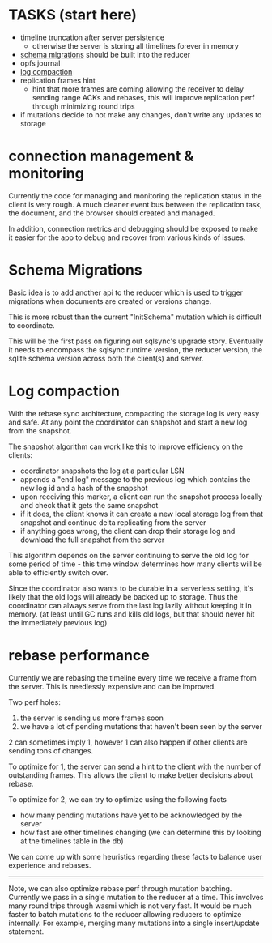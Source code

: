 # TASKS (start here)
- timeline truncation after server persistence
  - otherwise the server is storing all timelines forever in memory
- [schema migrations](#schema-migrations) should be built into the reducer
- opfs journal
- [log compaction](#log-compaction)
- replication frames hint
  - hint that more frames are coming allowing the receiver to delay sending range ACKs and rebases, this will improve replication perf through minimizing round trips
- if mutations decide to not make any changes, don't write any updates to storage

# connection management & monitoring
Currently the code for managing and monitoring the replication status in the client is very rough. A much cleaner event bus between the replication task, the document, and the browser should created and managed.

In addition, connection metrics and debugging should be exposed to make it easier for the app to debug and recover from various kinds of issues.

# Schema Migrations
Basic idea is to add another api to the reducer which is used to trigger migrations when documents are created or versions change.

This is more robust than the current "InitSchema" mutation which is difficult to coordinate.

This will be the first pass on figuring out sqlsync's upgrade story. Eventually it needs to encompass the sqlsync runtime version, the reducer version, the sqlite schema version across both the client(s) and server.

# Log compaction
With the rebase sync architecture, compacting the storage log is very easy and safe. At any point the coordinator can snapshot and start a new log from the snapshot.

The snapshot algorithm can work like this to improve efficiency on the clients:
- coordinator snapshots the log at a particular LSN
- appends a "end log" message to the previous log which contains the new log id and a hash of the snapshot
- upon receiving this marker, a client can run the snapshot process locally and check that it gets the same snapshot
- if it does, the client knows it can create a new local storage log from that snapshot and continue delta replicating from the server
- if anything goes wrong, the client can drop their storage log and download the full snapshot from the server

This algorithm depends on the server continuing to serve the old log for some
period of time - this time window determines how many clients will be able to
efficiently switch over.

Since the coordinator also wants to be durable in a serverless setting, it's
likely that the old logs will already be backed up to storage. Thus the
coordinator can always serve from the last log lazily without keeping it in
memory. (at least until GC runs and kills old logs, but that should never hit
the immediately previous log)

# rebase performance
Currently we are rebasing the timeline every time we receive a frame from the server. This is needlessly expensive and can be improved.

Two perf holes:
1. the server is sending us more frames soon
2. we have a lot of pending mutations that haven't been seen by the server

2 can sometimes imply 1, however 1 can also happen if other clients are sending tons of changes.

To optimize for 1, the server can send a hint to the client with the number of outstanding frames. This allows the client to make better decisions about rebase.

To optimize for 2, we can try to optimize using the following facts
 - how many pending mutations have yet to be acknowledged by the server
 - how fast are other timelines changing (we can determine this by looking at the timelines table in the db)

We can come up with some heuristics regarding these facts to balance user experience and rebases.

---

Note, we can also optimize rebase perf through mutation batching. Currently we pass in a single mutation to the reducer at a time. This involves many round trips through wasmi which is not very fast. It would be much faster to batch mutations to the reducer allowing reducers to optimize internally. For example, merging many mutations into a single insert/update statement.